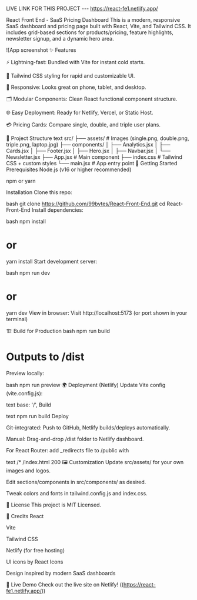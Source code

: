 

LIVE LINK FOR THIS PROJECT --- https://react-fe1.netlify.app/


React Front End - SaaS Pricing Dashboard
This is a modern, responsive SaaS dashboard and pricing page built with React, Vite, and Tailwind CSS. It includes grid-based sections for products/pricing, feature highlights, newsletter signup, and a dynamic hero area.

![App screenshot ✨ Features

⚡ Lightning-fast: Bundled with Vite for instant cold starts.

🎨 Tailwind CSS styling for rapid and customizable UI.

📱 Responsive: Looks great on phone, tablet, and desktop.

🗂️ Modular Components: Clean React functional component structure.

🌐 Easy Deployment: Ready for Netlify, Vercel, or Static Host.

💳 Pricing Cards: Compare single, double, and triple user plans.

📂 Project Structure
text
src/
├── assets/           # Images (single.png, double.png, triple.png, laptop.jpg)
├── components/
│     ├── Analytics.jsx
│     ├── Cards.jsx
│     ├── Footer.jsx
│     ├── Hero.jsx
│     ├── Navbar.jsx
│     └── Newsletter.jsx
├── App.jsx           # Main component
├── index.css         # Tailwind CSS + custom styles
└── main.jsx          # App entry point
🚀 Getting Started
Prerequisites
Node.js (v16 or higher recommended)

npm or yarn

Installation
Clone this repo:

bash
git clone https://github.com/99bytes/React-Front-End.git
cd React-Front-End
Install dependencies:

bash
npm install
# or
yarn install
Start development server:

bash
npm run dev
# or
yarn dev
View in browser:
Visit http://localhost:5173 (or port shown in your terminal)

🏗️ Build for Production
bash
npm run build
# Outputs to /dist
Preview locally:

bash
npm run preview
🌍 Deployment (Netlify)
Update Vite config
(vite.config.js):

text
base: '/',
Build

text
npm run build
Deploy

Git-integrated: Push to GitHub, Netlify builds/deploys automatically.

Manual: Drag-and-drop /dist folder to Netlify dashboard.

For React Router: add _redirects file to /public with

text
/*    /index.html   200
🖼️ Customization
Update src/assets/ for your own images and logos.

Edit sections/components in src/components/ as desired.

Tweak colors and fonts in tailwind.config.js and index.css.

📝 License
This project is MIT Licensed.

🤝 Credits
React

Vite

Tailwind CSS

Netlify (for free hosting)

UI icons by React Icons

Design inspired by modern SaaS dashboards

📣 Live Demo
Check out the live site on Netlify!
((https://react-fe1.netlify.app/))


